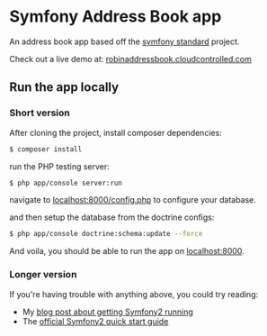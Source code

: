Symfony Address Book app
========================

An address book app based off the [symfony standard](https://github.com/symfony/symfony-standard) project.

Check out a live demo at:
[robinaddressbook.cloudcontrolled.com](http://robinaddressbook.cloudcontrolled.com/)

Run the app locally
---

### Short version

After cloning the project, install composer dependencies:

``` bash
$ composer install
```

run the PHP testing server:

``` bash
$ php app/console server:run
```

navigate to [localhost:8000/config.php](http://localhost:8000/config.php) to configure your database.

and then setup the database from the doctrine configs:

``` bash
$ php app/console doctrine:schema:update --force
```

And voila, you should be able to run the app on [localhost:8000](http://localhost:8000).

### Longer version

If you're having trouble with anything above, you could try reading:

- My [blog post about getting Symfony2 running](http://robinwinslow.co.uk/2013/05/31/installing-symfony-2-by-creating-a-github-fork/)
- The [official Symfony2 quick start guide](http://symfony.com/doc/current/quick_tour/the_big_picture.html)
